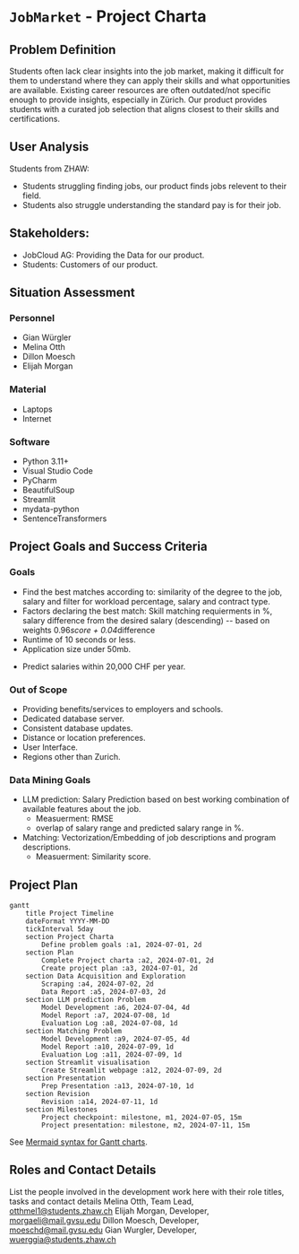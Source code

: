 # `JobMarket` - Project Charta
<!--- Content Based Job Filtration System-->

## Problem Definition
Students often lack clear insights into the job market, making it difficult for them to understand where they can apply their skills and what opportunities are available. Existing career resources are often outdated/not specific enough to provide insights, especially in Zürich. Our product provides students with a curated job selection that aligns closest to their skills and certifications.

<!---
This includes a summary of the most important findings from the user analysis: relevant segments and user groups. Describe the problems and needs of the users of the product to be developed. 
-->
## User Analysis

Students from ZHAW: 
- Students struggling finding jobs, our product finds jobs relevent to their field. 
- Students also struggle understanding the standard pay is for their job.

<!---
Schools:
- Adjusting the curiculum to changes in the job market.

Employers:
- Faster hiring to posting time and reduced hiring costs.

Stakeholders: List the people involved in and affected by the project. Describe their goals and relationships with each other. Visualisation in the form of a stakeholder map can provide a quick overview.
-->
## Stakeholders:
- JobCloud AG: Providing the Data for our product.
- Students: Customers of our product.

<!---
- Schools: Customers of our project.
- Employers: Hire new, quality, employees as fast as possible. In addition, they provide data to JobCloud AG.

You can reference more detailed analyses such as individual "personas" or interviews in separate documents in the appendix.
-->

## Situation Assessment
### Personnel
- Gian Würgler
- Melina Otth
- Dillon Moesch
- Elijah Morgan

### Material
- Laptops
- Internet
<!-- ^^^ We didn't really know what to put here. ^^^ -->

### Software
- Python 3.11+
- Visual Studio Code
- PyCharm
- BeautifulSoup
- Streamlit
- mydata-python
- SentenceTransformers
<!--- SQL, MySQL, etc? -->

<!---
Describe the available resources (personnel, material, (software) tools, infrastructure, etc.) and time as well as restrictions and constraints. Possible risks that may arise during the project are also identified.
-->

## Project Goals and Success Criteria
<!---
When is the project successful from a client/stakeholder perspective: Formulate (qualitative) objectives, wherever possible, corresponding key metrics and the target values to be achieved within the project.

It is also often helpful to specify what is explicitly excluded from the project objectives (out of scope).
-->
### Goals
<!--- TODO Subject to change, Python is slow. -->
- Find the best matches according to: similarity of the degree to the job, salary and filter for workload percentage, salary and contract type.
- Factors declaring the best match: Skill matching requierments in %, salary difference from the desired salary (descending) -- based on weights 0.96*score + 0.04*difference
- Runtime of 10 seconds or less.
- Application size under 50mb.
<!--- TODO Change this ^^^ -->
- Predict salaries within 20,000 CHF per year.

### Out of Scope
- Providing benefits/services to employers and schools.
- Dedicated database server.
- Consistent database updates.
- Distance or location preferences.
- User Interface.
- Regions other than Zurich.

### Data Mining Goals
- LLM prediction: Salary Prediction based on best working combination of available features about the job.
  - Measuerment: RMSE
  - overlap of salary range and predicted salary range in %.
- Matching: Vectorization/Embedding of job descriptions and program descriptions.
   - Measuerment: Similarity score. 

<!---
Map the problem definition, datasets to be used and primary objective onto a data mining task, e.g.:

* Classification
* Regression
* Clustering
* Outlier Detection
* Association rule learning (market basket analysis)
* Recommender System
* Visualisation
* ...

Along with the definition of the actual technical problem (category) to be solved, 
the project goals must be mapped onto quitable quantitative metrics and corresponding target values. For example, for a classification task one might specify an *F-score* of 0.9 as a minimal requirement for an acceptable solution.  
Such a requirement should be aligned with the overall project goals and/or literature references or justified by other references, respectively.
-->

## Project Plan

<!---
Divide the project into individual phases, describe them briefly and draw up a preliminary timetable, e.g. as a Gantt chart:
Ranking Matching: Type of Job? -> Skills -> Prefrences -> Salary -->

```mermaid
gantt
    title Project Timeline
    dateFormat YYYY-MM-DD
    tickInterval 5day
    section Project Charta
        Define problem goals :a1, 2024-07-01, 2d
    section Plan
        Complete Project charta :a2, 2024-07-01, 2d
        Create project plan :a3, 2024-07-01, 2d
    section Data Acquisition and Exploration
        Scraping :a4, 2024-07-02, 2d
        Data Report :a5, 2024-07-03, 2d
    section LLM prediction Problem
        Model Development :a6, 2024-07-04, 4d
        Model Report :a7, 2024-07-08, 1d
        Evaluation Log :a8, 2024-07-08, 1d
    section Matching Problem
        Model Development :a9, 2024-07-05, 4d
        Model Report :a10, 2024-07-09, 1d
        Evaluation Log :a11, 2024-07-09, 1d
    section Streamlit visualisation
        Create Streamlit webpage :a12, 2024-07-09, 2d
    section Presentation
        Prep Presentation :a13, 2024-07-10, 1d
    section Revision
        Revision :a14, 2024-07-11, 1d
    section Milestones
        Project checkpoint: milestone, m1, 2024-07-05, 15m
        Project presentation: milestone, m2, 2024-07-11, 15m

```
See [Mermaid syntax for Gantt charts](https://mermaid.js.org/syntax/gantt.html).

## Roles and Contact Details
List the people involved in the development work here with their role titles, tasks and contact details
Melina Otth, Team Lead, otthmel1@students.zhaw.ch
Elijah Morgan, Developer, morgaeli@mail.gvsu.edu
Dillon Moesch, Developer, moeschd@mail.gvsu.edu
Gian Wurgler, Developer, wuerggia@students.zhaw.ch
<!--- TODO add titles.-->
